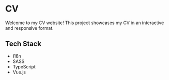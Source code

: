 # CV

Welcome to my CV website! This project showcases my CV in an interactive and responsive format.

## Tech Stack

- i18n
- SASS
- TypeScript
- Vue.js
